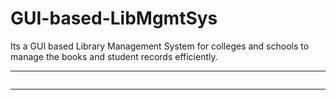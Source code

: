 # GUI-based-LibMgmtSys
Its a GUI based Library Management System for colleges and schools to manage the books and student records efficiently.
<br><hr>
<img scr = "https://github.com/pomeshkumardeshmukh/GUI-based-LibMgmtSys/blob/f3bf54a38fdf370f32e9be01c06277bf99dfc99d/Screenshot%20(78).png">
<br><hr>
